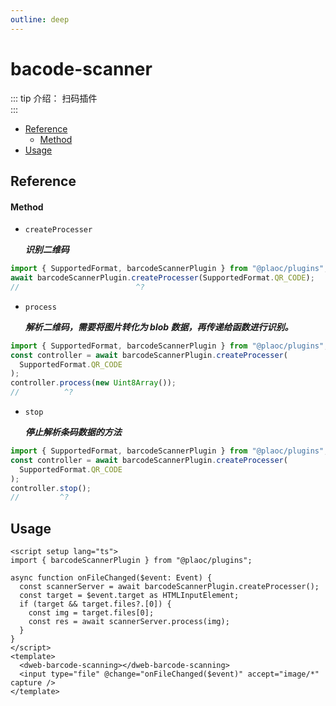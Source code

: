 ```yaml
---
outline: deep
---
```


# bacode-scanner

::: tip 介绍：
扫码插件  
:::

- [Reference](#reference)
  - [Method](#method)
- [Usage](#usage)

## Reference

#### Method

- `createProcesser`
  
  **_识别二维码_**

```ts twoslash
import { SupportedFormat, barcodeScannerPlugin } from "@plaoc/plugins";
await barcodeScannerPlugin.createProcesser(SupportedFormat.QR_CODE);
//                          ^?
```

- `process`

  **_解析二维码，需要将图片转化为 blob 数据，再传递给函数进行识别。_**

```ts twoslash
import { SupportedFormat, barcodeScannerPlugin } from "@plaoc/plugins";
const controller = await barcodeScannerPlugin.createProcesser(
  SupportedFormat.QR_CODE
);
controller.process(new Uint8Array());
//          ^?
```

- `stop`

  **_停止解析条码数据的方法_**

```ts twoslash
import { SupportedFormat, barcodeScannerPlugin } from "@plaoc/plugins";
const controller = await barcodeScannerPlugin.createProcesser(
  SupportedFormat.QR_CODE
);
controller.stop();
//         ^?
```

## Usage

```vue {5,9}
<script setup lang="ts">
import { barcodeScannerPlugin } from "@plaoc/plugins";

async function onFileChanged($event: Event) {
  const scannerServer = await barcodeScannerPlugin.createProcesser();
  const target = $event.target as HTMLInputElement;
  if (target && target.files?.[0]) {
    const img = target.files[0];
    const res = await scannerServer.process(img);
  }
}
</script>
<template>
  <dweb-barcode-scanning></dweb-barcode-scanning>
  <input type="file" @change="onFileChanged($event)" accept="image/*" capture />
</template>
```
